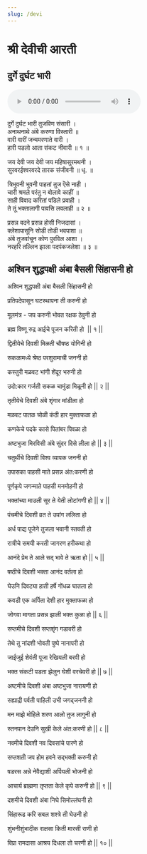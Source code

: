 ```yaml
---
slug: /devi
---
```

# श्री देवीची आरती 
## दुर्गे दुर्घट भारी
<audio controls="controls" src="/audio/aarati/durge-durghat.mp3">
    Your browser does not support the HTML5 Audio element.
</audio> 

दुर्गे दुर्घट भारी तुजविण संसारी ।<br />
अनाथनाथे अंबे करुणा विस्तारी ॥<br />
वारी वारीं जन्ममरणाते वारी ।<br />
हारी पडलो आता संकट नीवारी ॥ १ ॥

जय देवी जय देवी जय महिषासुरमथनी ।<br />
सुरवरईश्वरवरदे तारक संजीवनी ॥ धृ. ॥

त्रिभुवनी भुवनी पाहतां तुज ऎसे नाही ।<br />
चारी श्रमले परंतु न बोलावे काहीं ॥<br />
साही विवाद करितां पडिले प्रवाही ।<br />
ते तूं भक्तालागी पावसि लवलाही ॥ २ ॥

प्रसन्न वदने प्रसन्न होसी निजदासां ।<br />
क्लेशापासूनि सोडी तोडी भवपाशा ॥<br />
अंबे तुजवांचून कोण पुरविल आशा ।<br />
नरहरि तल्लिन झाला पदपंकजलेशा ॥ ३ ॥

## अश्विन शुद्धपक्षी अंबा बैसली सिंहासनी हो

अश्विन शुद्धपक्षी अंबा बैसली सिंहासनी हो

प्रतिपदेपासून घटस्थापना ती करुनी हो

मूलमंत्र - जप करुनी भोवत रक्षक ठेवुनी हो

ब्रह्म विष्णू रुद्र आईचे पूजन करिती हो  || १ ||

द्वितीयेचे दिवशी मिळती चौषष्ठ योगिनी हो

सकळामध्ये श्रेष्ठ परशुरामाची जननी हो

कस्तुरी मळवट भांगी शेंदूर भरुनी हो

उदो:कार गर्जती सकळ चामुंडा मिळूनी हो || २ ||

तृतीयेचे दिवशी अंबे शृंगार मांडीला हो

मळवट पातळ चोळी कंठी हार मुक्ताफळा हो

कणकेचे पदके कासे पितांबर पिवळा हो

अष्टभुजा मिरविसी अंबे सुंदर दिसे लीला हो || ३ ||

चतुर्थीचे दिवशी विश्व व्यापक जननी हो

उपासका पाहसी माते प्रसन्न अंत:करणी हो

पूर्णकृपे जगन्माते पाहसी मनमोहनी हो

भक्तांच्या माउली सूर ते येती लोटांगणी हो || ४ ||

पंचमीचे दिवशी व्रत ते उपांग ललिता हो

अर्ध पाद्य​ पूजेने तुजला भवानी स्तवती हो

रात्रीचे समयी करती जागरण हरीकथा हो

आनंदे प्रेम ते आले सद् भावे ते ऋता हो || ५ ||

षष्ठीचे दिवशी भक्ता आनंद वर्तला हो

घेउनि दिवट्या हाती हर्षे गोंधळ घातला हो

कवडी एक अर्पिता देशी हार मुक्ताफळा हो

जोगवा मागता प्रसन्न झाली भक्त कुळा हो || ६ ||

सप्तमीचे दिवशी सप्तशृंग गडावरी हो

तेथे तु नांदशी भोवती पुष्पे नानापरी हो

जाईजुई शेवंती पूजा रेखियली बरवी हो

भक्त संकटी पडता झेलुन घेशी वरचेवरी हो || ७ ||

अष्टमीचे दिवशी अंबा अष्टभुजा नारायणी हो

सह्याद्री पर्वती पाहिली उभी जगद्जननी हो

मन माझे मोहिले शरण आलो तुज लागुनी हो

स्तनपान देउनि सुखी केले अंत:करणी हो || ८ ||

नवमीचे दिवशी नव दिवसांचे पारणे हो

सप्तशती जप होम हवने सद्भक्ती करुनी हो

षडरस अन्ने नेवैद्याशी अर्पियली भोजनी हो

आचार्य ब्राह्मणा तृप्तता केले कृपे करुनी हो || ९ ||

दशमीचे दिवशी अंबा निघे सिमोल्लंघनी हो

सिंहारूढ करि सबल शश्त्रे ती घेउनी हो

शुंभनीशुंभादीक राक्षसा किती मारसी राणी हो

विप्रा रामदासा आश्रय दिधला तो चरणी हो || १० ||